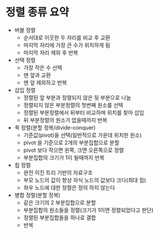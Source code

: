 # 정렬 종류 요약
- 버블 정렬
    - 순서대로 이웃한 두 자리를 비교 후 교환
    - 마지막 자리에 가장 큰 수가 위치하게 됨
    - 마지막 자리 제외 후 반복
- 선택 정렬
    - 가장 작은 수 선택
    - 맨 앞과 교환
    - 맨 앞 제외하고 반복
- 삽입 정렬
    - 정렬된 앞 부분과 정렬되지 않은 뒷 부분으로 나눔
    - 정렬되지 않은 부분정렬의 첫번째 원소를 선택
    - 정렬된 부분정렬에서 뒤부터 비교하며 위치를 찾아 삽입
    - 뒤 부분정렬의 원소가 없을때까지 반복
- 퀵 정렬(분할 정복/divide-conquer)
    - 기준값(pivot)을 선택(일반적으로 가운데 위치한 원소)
    - pivot 을 기준으로 2개의 부분집합으로 분할
    - pivot 보다 작으면 왼쪽, 크면 오른쪽으로 정렬
    - 부분집합의 크기가 1이 될때까지 반복
- 힙 정렬
    - 완전 이진 트리 기반의 자료구조
    - 부모 노드의 값이 항상 자식 노드의 값보다 크다(최대 힙)
    - 좌우 노드에 대한 정렬은 정의 하지 않는다
- 병합 정렬(분할 정복)
    - 같은 크기의 2 부분집합으로 분할
    - 부분집합의 원소들을 정렬(크기가 1이면 정렬되었다고 판단)
    - 정렬된 부분집합들을 하나로 결합
    - 반복